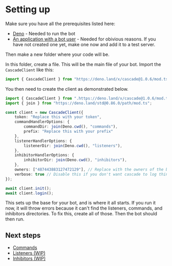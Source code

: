 # Setting up

Make sure you have all the prerequisites listed here:

* [Deno](https://deno.land/) - Needed to run the bot
* [An application with a bot user](https://discord.com/developers/applications/) - Needed for obivious reasons. If you have not created one yet, make one now and add it to a test server.

Then make a new folder where your code will be.

In this folder, create a file. This will be the main file of your bot. Import the `CascadeClient` like this:

```typescript
import { CascadeClient } from "https://deno.land/x/cascade@1.0.6/mod.ts";
```

You then need to create the client as demonstrated below.

```typescript
import { CascadeClient } from ".https://deno.land/x/cascade@1.0.6/mod.ts";
import { join } from "https://deno.land/std@0.86.0/path/mod.ts";

const client = new CascadeClient({
    token: "Replace this with your token",
    commandHandlerOptions: {
        commandDir: join(Deno.cwd(), "commands"),
        prefix: "Replace this with your prefix"
    },
    listenerHandlerOptions: {
        listenerDir: join(Deno.cwd(), "listeners"),
    },
    inhibitorHandlerOptions: {
        inhibitorDir: join(Deno.cwd(), "inhibitors"),
    },
    owners: ["487443883127472129"], // Replace with the owners of the bot's ids
    verbose: true // Disable this if you don't want cascade to log things
});

await client.init();
await client.login();
```

This sets up the base for your bot, and is where it all starts. If you run it now, it will throw errors because it can't find the listeners, commands, and inhibitors directories. To fix this, create all of those. Then the bot should then run.

## Next steps

* [Commands](commands.md)
* [Listeners \(WIP\)](listeners.md)
* [Inhibitors \(WIP\)](inhibitors.md)

